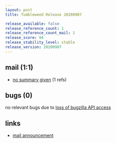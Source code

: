 ```yaml
---
layout: post
title: Tumbleweed Release 20200907

release_available: false
release_reference_count: 1
release_reference_count_mail: 1
release_score: 94
release_stability_level: stable
release_version: 20200907
---
```


## mail (1:1)

- [no summary given](https://github.com/boombatower/tumbleweed-review/issues/10) (1 refs)

## bugs (0)

<!--more-->

no relevant bugs due to [loss of bugzilla API access](https://bugzilla.opensuse.org/show_bug.cgi?id=1157722)



## links

- [mail announcement](https://github.com/boombatower/tumbleweed-review/issues/10)
